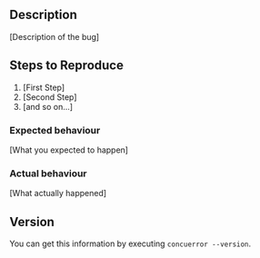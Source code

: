 ## Description

[Description of the bug]

## Steps to Reproduce

1. [First Step]
2. [Second Step]
3. [and so on...]

### Expected behaviour

[What you expected to happen]

### Actual behaviour

[What actually happened]

## Version

You can get this information by executing `concuerror --version`.
